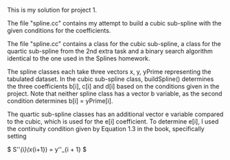 This is my solution for project 1.

The file "spline.cc" contains my attempt to build a cubic sub-spline with the given conditions for the coefficients.

The file "spline.cc" contains a class for the cubic sub-spline, 
a class for the quartic sub-spline from the 2nd extra task and
a binary search algorithm identical to the one used in the Splines homework.

The spline classes each take three vectors x, y, yPrime representing the tabulated dataset. In the cubic sub-spline class, buildSpline() determines the three coefficients b[i], c[i] and d[i] based on the conditions given in the project. Note that neither spline class has a vector b variable, as the second condition determines b[i] = yPrime[i].

The quartic sub-spline classes has an additional vector e variable compared to the cubic, which is used for the e[i] coefficient. To determine e[i], I used the continuity condition given by Equation 1.3 in the book, specifically setting

$ S''_{i}(x_{i+1}) = y''_{i + 1} $

